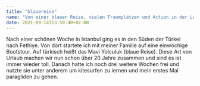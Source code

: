 ```yaml
---
title: "blauereise"
name: "Von einer blauen Reise, vielen Traumplätzen und Action in der Luft"
date: 2021-09-14T13:59:40+02:00
---
```

Nach einer schönen Woche in Istanbul ging es in den Süden der Türkei nach Fethiye. Von dort startete ich mit meiner Familie auf eine einwöchige Bootstour. Auf türkisch heißt das Mavi Yolculuk (blaue Reise). Diese Art von Urlaub machen wir nun schon über 20 Jahre zusammen und sind es ist immer wieder toll. Danach hatte ich noch drei weitere Wochen frei und nutzte sie unter anderem um kitesurfen zu lernen und mein erstes Mal paragliden zu gehen.